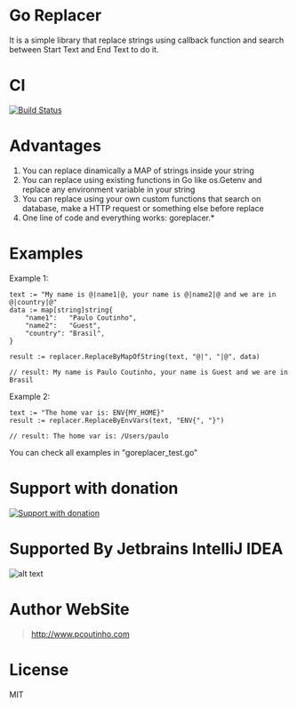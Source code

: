 # Go Replacer

It is a simple library that replace strings using callback function and search between Start Text and End Text to do it.  

# CI

[![Build Status](https://travis-ci.org/prsolucoes/goreplacer.svg?branch=master)](https://travis-ci.org/prsolucoes/goreplacer)

# Advantages

1. You can replace dinamically a MAP of strings inside your string  
2. You can replace using existing functions in Go like os.Getenv and replace any environment variable in your string
3. You can replace using your own custom functions that search on database, make a HTTP request or something else before replace
4. One line of code and everything works: goreplacer.*

# Examples

Example 1:

```golang
text := "My name is @|name1|@, your name is @|name2|@ and we are in @|country|@"
data := map[string]string{
    "name1":   "Paulo Coutinho",
    "name2":   "Guest",
    "country": "Brasil",
}

result := replacer.ReplaceByMapOfString(text, "@|", "|@", data)

// result: My name is Paulo Coutinho, your name is Guest and we are in Brasil
```

Example 2:
```golang
text := "The home var is: ENV{MY_HOME}"
result := replacer.ReplaceByEnvVars(text, "ENV{", "}")

// result: The home var is: /Users/paulo
```

You can check all examples in "goreplacer_test.go"

# Support with donation
[![Support with donation](http://donation.pcoutinho.com/images/donate-button.png)](http://donation.pcoutinho.com/)

# Supported By Jetbrains IntelliJ IDEA

![alt text](https://github.com/prsolucoes/goreplacer/raw/master/extras/jetbrains/logo.png "Supported By Jetbrains IntelliJ IDEA")

# Author WebSite

> http://www.pcoutinho.com

# License

MIT
